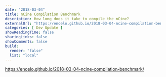 ```yaml
---
date: "2018-03-04"
title: nCine Compilation Benchmark
description: How long does it take to compile the nCine?
externalUrl: "https://encelo.github.io/2018-03-04-ncine-compilation-benchmark/"
categories: [ Dev Update ]
showReadingTime: false
sharingLinks: false
showComments: false
build:
  render: "false"
  list: "local"
---
```


<https://encelo.github.io/2018-03-04-ncine-compilation-benchmark/>
